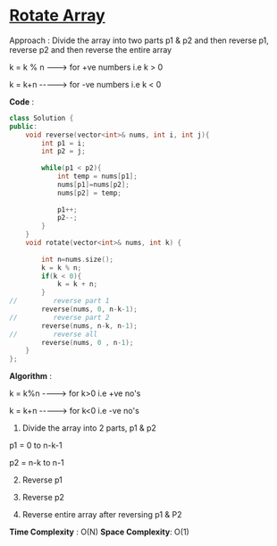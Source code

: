 # [Rotate Array](https://leetcode.com/problems/rotate-array/) 

Approach : Divide the array into two parts p1 & p2 and then reverse p1, reverse p2 and then reverse the entire array

 k = k % n ---> for +ve numbers i.e k > 0
 
 k = k+n -----> for -ve numbers i.e k < 0

**Code** :

```cpp
class Solution {
public:
    void reverse(vector<int>& nums, int i, int j){
        int p1 = i;
        int p2 = j;
        
        while(p1 < p2){
            int temp = nums[p1];
            nums[p1]=nums[p2];
            nums[p2] = temp;
            
            p1++;
            p2--;
        }
    }
    void rotate(vector<int>& nums, int k) {
        
        int n=nums.size();
        k = k % n;
        if(k < 0){
            k = k + n;
        }
//         reverse part 1 
        reverse(nums, 0, n-k-1);
//         reverse part 2
        reverse(nums, n-k, n-1);
//         reverse all
        reverse(nums, 0 , n-1); 
    }
};

```
**Algorithm** : 

k = k%n ----> for k>0 i.e +ve no's

k = k+n -----> for k<0 i.e -ve no's

1. Divide the array into 2 parts, p1 & p2

p1 = 0 to n-k-1

p2 = n-k to n-1

2. Reverse p1

3. Reverse p2 

4. Reverse entire array after reversing p1 & P2

**Time Complexity** : O(N)
**Space Complexity**: O(1)
